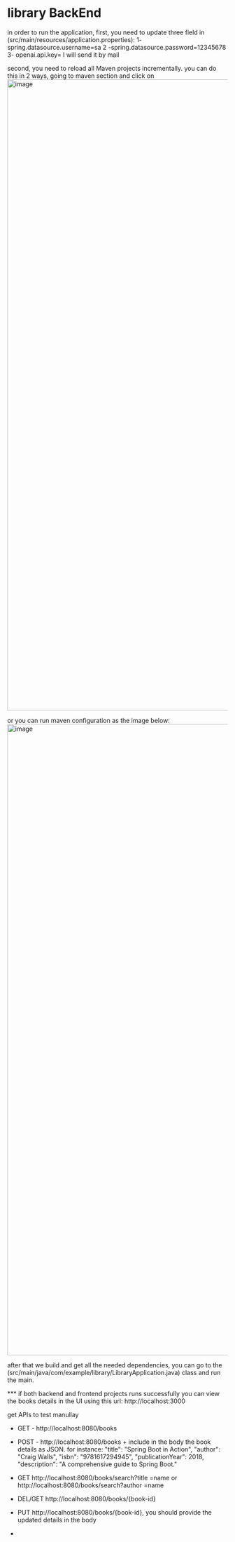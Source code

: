 # library BackEnd 

in order to run the application, 
first, you need to update three field in (src/main/resources/application.properties):
1- spring.datasource.username=sa
2 -spring.datasource.password=12345678
3- openai.api.key= I will send it by mail

second, you need to reload all Maven projects incrementally.
you can do this in 2 ways, going to maven section and click on 
<img width="1440" alt="image" src="https://github.com/user-attachments/assets/ff642833-6fcd-40bd-b7af-fbbb72cb8a97" />

or you can run maven configuration as the image below:
<img width="1440" alt="image" src="https://github.com/user-attachments/assets/1785656e-657e-4ff8-ad39-f91c4b266179" />

after that we build and get all the needed dependencies, you can go to the (src/main/java/com/example/library/LibraryApplication.java) class and run the main.

*** if both backend and frontend projects runs successfully you can view the books details in the UI using this url: http://localhost:3000 


get APIs to test manullay
- GET - http://localhost:8080/books

- POST - http://localhost:8080/books + include in the body the book details as JSON. 
for instance: 
"title": "Spring Boot in Action",
  "author": "Craig Walls",
  "isbn": "9781617294945",
  "publicationYear": 2018,
  "description": "A comprehensive guide to Spring Boot."

- GET http://localhost:8080/books/search?title =name or http://localhost:8080/books/search?author =name
- DEL/GET  http://localhost:8080/books/{book-id}
- PUT http://localhost:8080/books/{book-id}, you should provide the updated details in the body
- 
